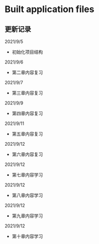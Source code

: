 # Built application files

## 更新记录

2021/9/5
* 初始化项目结构

2021/9/6
* 第二章内容复习

2021/9/7
* 第三章内容复习

2021/9/9
* 第四章内容复习

2021/9/11
* 第五章内容复习

2021/9/12
* 第六章内容复习

2021/9/12
* 第七章内容学习

2021/9/12
* 第八章内容学习

2021/9/12
* 第九章内容学习

2021/9/12
* 第十章内容学习